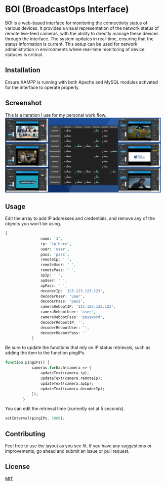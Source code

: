 # BOI (BroadcastOps Interface)
BOI is a web-based interface for monitoring the connectivity status of various devices. It provides a visual representation of the network status of remote live-feed cameras, with the ability to directly manage these devices through the interface.
The system updates in real-time, ensuring that the status information is current. This setup can be used for network administration in environments where real-time monitoring of device statuses is critical.

## Installation
Ensure XAMPP is running with both Apache and MySQL modules activated for the interface to operate properly.

## Screenshot
This is a iteration I use for my personal work flow.
![Screenshot](pic1nw.png)

## Usage
Edit the array to add IP addresses and credentials, and remove any of the objects you won’t be using.
```php
{       
                name: '3',
                ip: 'ip_here',
                user: 'user',
                pass: 'pass',
                remoteIp: ' ',
                remoteUser: ' ',
                remotePass: ' ',
                apIp: ' ',
                apUser: ' ',
                apPass: ' ',
                decoderIp: '123.123.123.123',
                decoderUser: 'user',
                decoderPass: 'pass',
                cameraRebootIP: '123.123.123.123',
                cameraRebootUser: 'user',
                cameraRebootPass: 'password',
                decoderRebootIP: '',
                decoderRebootUser: '',
                decoderRebootPass: ''
            }
```

Be sure to update the functions that rely on IP status retrievals, such as adding the item to the function pingIPs.
```php
function pingIPs() {
            cameras.forEach(camera => {
                updateText(camera.ip);
                updateText(camera.remoteIp);
                updateText(camera.apIp);
                updateText(camera.decoderIp);
            });
        }
```

You can edit the retrieval time (currently set at 5 seconds).
```php
setInterval(pingIPs, 5000);
```

## Contributing
Feel free to use the layout as you see fit. If you have any suggestions or improvements, go ahead and submit an issue or pull request.

## License
[MIT](https://choosealicense.com/licenses/mit/)

